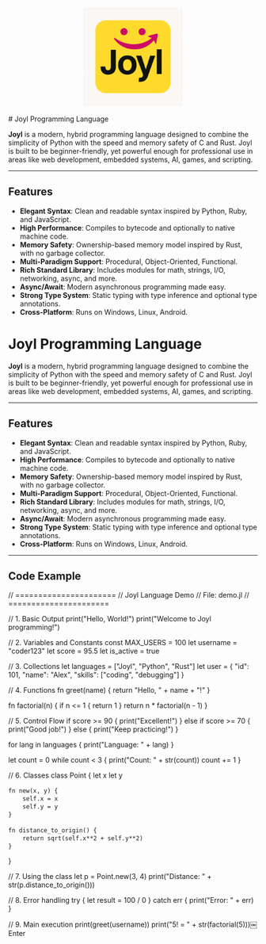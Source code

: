 <p align="center">
  <img src="assets/joyl-logo.png" alt="Joyl Logo" width="200"/>
</p>
# Joyl Programming Language

**Joyl** is a modern, hybrid programming language designed to combine the simplicity of Python with the speed and memory safety of C and Rust. Joyl is built to be beginner-friendly, yet powerful enough for professional use in areas like web development, embedded systems, AI, games, and scripting.

---

## Features

- **Elegant Syntax**: Clean and readable syntax inspired by Python, Ruby, and JavaScript.
- **High Performance**: Compiles to bytecode and optionally to native machine code.
- **Memory Safety**: Ownership-based memory model inspired by Rust, with no garbage collector.
- **Multi-Paradigm Support**: Procedural, Object-Oriented, Functional.
- **Rich Standard Library**: Includes modules for math, strings, I/O, networking, async, and more.
- **Async/Await**: Modern asynchronous programming made easy.
- **Strong Type System**: Static typing with type inference and optional type annotations.
- **Cross-Platform**: Runs on Windows, Linux, Android.
# Joyl Programming Language

**Joyl** is a modern, hybrid programming language designed to combine the simplicity of Python with the speed and memory safety of C and Rust. Joyl is built to be beginner-friendly, yet powerful enough for professional use in areas like web development, embedded systems, AI, games, and scripting.

---

## Features

- **Elegant Syntax**: Clean and readable syntax inspired by Python, Ruby, and JavaScript.
- **High Performance**: Compiles to bytecode and optionally to native machine code.
- **Memory Safety**: Ownership-based memory model inspired by Rust, with no garbage collector.
- **Multi-Paradigm Support**: Procedural, Object-Oriented, Functional.
- **Rich Standard Library**: Includes modules for math, strings, I/O, networking, async, and more.
- **Async/Await**: Modern asynchronous programming made easy.
- **Strong Type System**: Static typing with type inference and optional type annotations.
- **Cross-Platform**: Runs on Windows, Linux, Android.

---

## Code Example

// ======================
// Joyl Language Demo
// File: demo.jl
// ======================

// 1. Basic Output
print("Hello, World!")
print("Welcome to Joyl programming!")

// 2. Variables and Constants
const MAX_USERS = 100
let username = "coder123"
let score = 95.5
let is_active = true

// 3. Collections
let languages = ["Joyl", "Python", "Rust"]
let user = {
    "id": 101,
    "name": "Alex",
    "skills": ["coding", "debugging"]
}

// 4. Functions
fn greet(name) {
    return "Hello, " + name + "!"
}

fn factorial(n) {
    if n <= 1 { return 1 }
    return n * factorial(n - 1)
}

// 5. Control Flow
if score >= 90 {
    print("Excellent!")
} else if score >= 70 {
    print("Good job!")
} else {
    print("Keep practicing!")
}

for lang in languages {
    print("Language: " + lang)
}

let count = 0
while count < 3 {
    print("Count: " + str(count))
    count += 1
}

// 6. Classes
class Point {
    let x
    let y
    
    fn new(x, y) {
        self.x = x
        self.y = y
    }
    
    fn distance_to_origin() {
        return sqrt(self.x**2 + self.y**2)
    }
}

// 7. Using the class
let p = Point.new(3, 4)
print("Distance: " + str(p.distance_to_origin()))

// 8. Error handling
try {
    let result = 100 / 0
} catch err {
    print("Error: " + err)
}

// 9. Main execution
print(greet(username))
print("5! = " + str(factorial(5)))￼Enter
